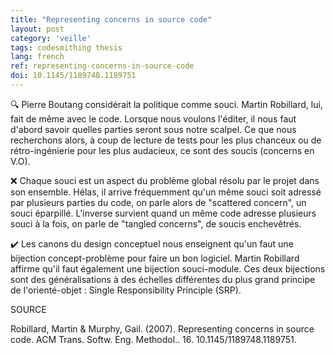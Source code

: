 ```yaml
---
title: "Representing concerns in source code"
layout: post
category: 'veille'
tags: codesmithing thesis
lang: french
ref: representing-concerns-in-source-code
doi: 10.1145/1189748.1189751
---
```


🔍 Pierre Boutang considérait la politique comme souci. Martin Robillard, lui, fait de même avec le code. Lorsque nous voulons l'éditer, il nous faut d'abord savoir quelles parties seront sous notre scalpel. Ce que nous recherchons alors, à coup de lecture de tests pour les plus chanceux ou de rétro-ingénierie pour les plus audacieux, ce sont des soucis (concerns en V.O). 

❌ Chaque souci est un aspect du problème global résolu par le projet dans son ensemble. Hélas, il arrive fréquemment qu'un même souci soit adressé par plusieurs parties du code, on parle alors de "scattered concern", un souci éparpillé. L'inverse survient quand un même code adresse plusieurs souci à la fois, on parle de "tangled concerns", de soucis enchevêtrés.

✔️ Les canons du design conceptuel nous enseignent qu'un faut une bijection concept-problème pour faire un bon logiciel. Martin Robillard affirme qu'il faut également une bijection souci-module. Ces deux bijections sont des généralisations à des échelles différentes du plus grand principe de l'orienté-objet : Single Responsibility Principle (SRP).

SOURCE

Robillard, Martin & Murphy, Gail. (2007). Representing concerns in source code. ACM Trans. Softw. Eng. Methodol.. 16. 10.1145/1189748.1189751. 